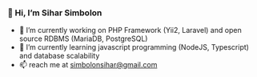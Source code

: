 ### 👋 Hi, I’m Sihar Simbolon
- 🔭 I’m currently working on PHP Framework (Yii2, Laravel) and open source RDBMS (MariaDB, PostgreSQL)
- 🌱 I’m currently learning javascript programming (NodeJS, Typescript) and database scalability 
- 📫 reach me at simbolonsihar@gmail.com
